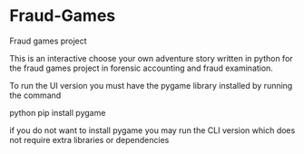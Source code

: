 # Fraud-Games
Fraud games project

This is an interactive choose your own adventure story written in python for the fraud games project in forensic accounting and fraud examination.

To run the UI version you must have the pygame library installed by running the command

python pip install pygame

if you do not want to install pygame you may run the CLI version which does not require extra libraries or dependencies
